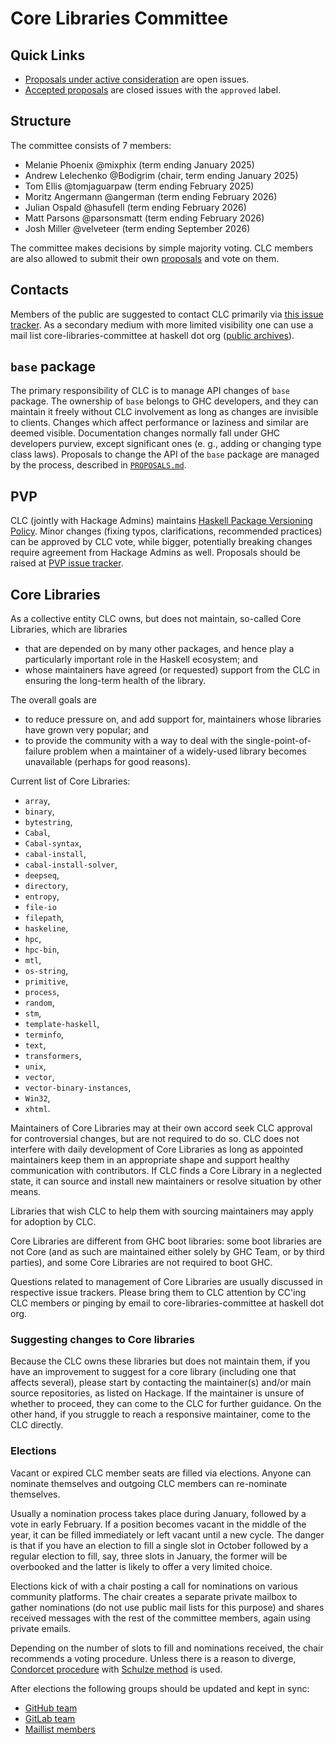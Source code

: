 # Core Libraries Committee

## Quick Links

* [Proposals under active consideration](https://github.com/haskell/core-libraries-committee/issues) are open issues.
* [Accepted proposals](https://github.com/haskell/core-libraries-committee/issues?q=is%3Aissue+is%3Aclosed+label%3Aapproved) are closed issues with the `approved` label.

## Structure

The committee consists of 7 members:

* Melanie Phoenix @mixphix (term ending January 2025)
* Andrew Lelechenko @Bodigrim (chair, term ending January 2025)
* Tom Ellis @tomjaguarpaw (term ending February 2025)
* Moritz Angermann @angerman (term ending February 2026)
* Julian Ospald @hasufell (term ending February 2026)
* Matt Parsons @parsonsmatt (term ending February 2026)
* Josh Miller @velveteer (term ending September 2026)

The committee makes decisions by simple majority voting. CLC members are also allowed to submit their own [proposals][proposals] and vote on them.

## Contacts

Members of the public are suggested to contact CLC primarily via [this issue tracker](https://github.com/haskell/core-libraries-committee/issues).
As a secondary medium with more limited visibility one can use a mail list
core-libraries-committee at haskell dot org
([public archives](https://groups.google.com/g/haskell-core-libraries)).

## `base` package

The primary responsibility of CLC is to manage API changes of `base` package. The ownership of `base` belongs to GHC developers, and they can maintain it freely without CLC involvement as long as changes are invisible to clients. Changes which affect performance or laziness and similar are deemed visible. Documentation changes normally fall under GHC developers purview, except significant ones (e. g., adding or changing type class laws).
Proposals to change the API of the `base` package are managed by the process, described in [`PROPOSALS.md`][proposals].

[proposals]: https://github.com/haskell/core-libraries-committee/blob/main/PROPOSALS.md

## PVP

CLC (jointly with Hackage Admins) maintains [Haskell Package Versioning Policy](https://pvp.haskell.org/). Minor changes (fixing typos, clarifications, recommended practices) can be approved by CLC vote, while bigger, potentially breaking changes require agreement from Hackage Admins as well. Proposals should be raised at [PVP issue tracker](https://github.com/haskell/pvp/issues).

## Core Libraries

As a collective entity CLC owns, but does not maintain, so-called Core Libraries, which are libraries
* that are depended on by many other packages, and hence play a particularly important role in the Haskell ecosystem; and
* whose maintainers have agreed (or requested) support from the CLC in ensuring the long-term health of the library.

The overall goals are
* to reduce pressure on, and add support for, maintainers whose libraries have grown very popular; and
* to provide the community with a way to deal with the single-point-of-failure problem when a maintainer of a widely-used library becomes unavailable (perhaps for good reasons).

Current list of Core Libraries:

* `array`,
* `binary`,
* `bytestring`,
* `Cabal`,
* `Cabal-syntax`,
* `cabal-install`,
* `cabal-install-solver`,
* `deepseq`,
* `directory`,
* `entropy`,
* `file-io`
* `filepath`,
* `haskeline`,
* `hpc`,
* `hpc-bin`,
* `mtl`,
* `os-string`,
* `primitive`,
* `process`,
* `random`,
* `stm`,
* `template-haskell`,
* `terminfo`,
* `text`,
* `transformers`,
* `unix`,
* `vector`,
* `vector-binary-instances`,
* `Win32`,
* `xhtml`.

Maintainers of Core Libraries may at their own accord seek CLC approval for
controversial changes, but are not required to do so. CLC does not interfere
with daily development of Core Libraries as long as appointed maintainers
keep them in an appropriate shape and support healthy communication with
contributors. If CLC finds a Core Library in a neglected state, it can
source and install new maintainers or resolve situation by other means.

Libraries that wish CLC to help them with sourcing maintainers
may apply for adoption by CLC.

Core Libraries are different from GHC boot libraries: some boot libraries are not Core
(and as such are maintained either solely by GHC Team, or by third parties), and some
Core Libraries are not required to boot GHC.

Questions related to management of Core Libraries are usually discussed in respective issue trackers. Please bring them to CLC attention by CC'ing CLC members or pinging by email to core-libraries-committee at haskell dot org.

### Suggesting changes to Core libraries

Because the CLC owns these libraries but does not maintain them, if you have an improvement
to suggest for a core library (including one that affects several), please start by contacting
the maintainer(s) and/or main source repositories, as listed on Hackage. If the maintainer
is unsure of whether to proceed, they can come to the CLC for further guidance. On the other
hand, if you struggle to reach a responsive maintainer, come to the CLC directly.

### Elections

Vacant or expired CLC member seats are filled via elections. Anyone
can nominate themselves and outgoing CLC members can re-nominate themselves.

Usually a nomination process takes place during January, followed by a vote in early February.
If a position becomes vacant in the middle of the year, it can be filled immediately
or left vacant until a new cycle. The danger is that if you have an election to fill
a single slot in October followed by a regular election to fill, say, three slots in January,
the former will be overbooked and the latter is likely to offer a very limited choice.

Elections kick of with a chair posting a call for nominations on various community platforms.
The chair creates a separate private mailbox to gather nominations
(do not use public mail lists for this purpose)
and shares received messages with the rest of the committee members,
again using private emails.

Depending on the number of slots to fill and nominations received, the chair
recommends a voting procedure. Unless there is a reason to diverge,
[Condorcet procedure](https://en.wikipedia.org/wiki/Condorcet_method)
with [Schulze method](https://en.wikipedia.org/wiki/Schulze_method)
is used.

After elections the following groups should be updated and kept in sync:

* [GitHub team](https://github.com/orgs/haskell/teams/core-libraries-committee)
* [GitLab team](https://gitlab.haskell.org/groups/core-libraries/-/group_members)
* [Maillist members](https://groups.google.com/g/haskell-core-libraries/members)
